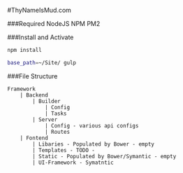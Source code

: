 #ThyNameIsMud.com


###Required
NodeJS 
NPM
PM2

###Install and Activate
```bash
npm install
```
```bash
base_path=~/Site/ gulp
```

###File Structure
```
Framework
	| Backend
		| Builder
			| Config
			| Tasks
		| Server
			| Config - various api configs
			| Routes
	| Fontend
		| Libaries - Populated by Bower - empty
		| Templates - TODO -
		| Static - Populated by Bower/Symantic - empty
		| UI-Framework - Symatntic 
```